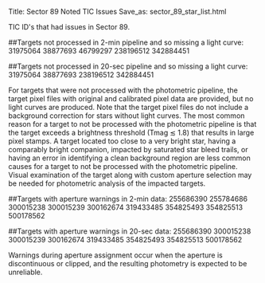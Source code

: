 Title: Sector 89 Noted TIC Issues
Save_as: sector_89_star_list.html

TIC ID's that had issues in Sector 89.

##Targets not processed in 2-min pipeline and so missing a light curve:
31975064 
38877693
46799297
238196512
342884451


##Targets not processed in 20-sec pipeline and so missing a light curve:
31975064 
38877693 
238196512
342884451

For targets that were not processed with the photometric pipeline, the target pixel files
with original and calibrated pixel data are provided, but no light curves are produced. Note
that the target pixel files do not include a background correction for stars without light
curves. The most common reason for a target to not be processed with the photometric
pipeline is that the target exceeds a brightness threshold (Tmag ≲ 1.8) that results in
large pixel stamps. A target located too close to a very bright star, having a comparably
bright companion, impacted by saturated star bleed trails, or having an error in identifying
a clean background region are less common causes for a target to not be processed with
the photometric pipeline. Visual examination of the target along with custom aperture
selection may be needed for photometric analysis of the impacted targets.

##Targets with aperture warnings in 2-min data: 
255686390
255784686
300015238
300015239
300162674
319433485
354825493
354825513
500178562

##Targets with aperture warnings in 20-sec data: 
255686390
300015238
300015239
300162674
319433485
354825493
354825513
500178562

Warnings during
aperture assignment occur when the aperture is discontinuous or clipped, and the resulting
photometry is expected to be unreliable.